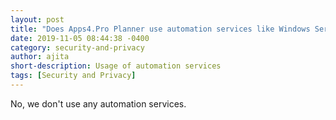 ```yaml
---
layout: post
title: "Does Apps4.Pro Planner use automation services like Windows Service, Scheduler, Batch script, etc...?"
date: 2019-11-05 08:44:38 -0400
category: security-and-privacy
author: ajita
short-description: Usage of automation services
tags: [Security and Privacy]
---
```

No, we don't use any automation services. 